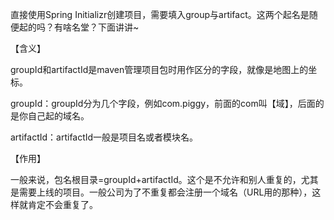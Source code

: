 直接使用Spring Initializr创建项目，需要填入group与artifact。这两个起名是随便起的吗？有啥名堂？下面讲讲~

【含义】

groupId和artifactId是maven管理项目包时用作区分的字段，就像是地图上的坐标。

groupId：groupId分为几个字段，例如com.piggy，前面的com叫【域】，后面的是你自己起的域名。

artifactId：artifactId一般是项目名或者模块名。

【作用】

一般来说，包名根目录=groupId+artifactId。这个是不允许和别人重复的，尤其是需要上线的项目。一般公司为了不重复都会注册一个域名（URL用的那种），这样就肯定不会重复了。